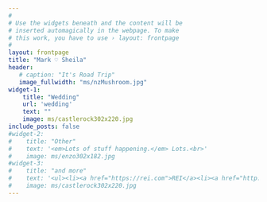 ```yaml
---
#
# Use the widgets beneath and the content will be
# inserted automagically in the webpage. To make
# this work, you have to use › layout: frontpage
#
layout: frontpage
title: "Mark ♡ Sheila"
header:
   # caption: "It's Road Trip"
   image_fullwidth: "ms/nzMushroom.jpg"
widget-1:
    title: "Wedding"
    url: 'wedding'
    text: ""
    image: ms/castlerock302x220.jpg
include_posts: false
#widget-2:
#    title: "Other"
#    text: '<em>Lots of stuff happening.</em> Lots.<br>'
#    image: ms/enzo302x182.jpg
#widget-3:
#    title: "and more"
#    text: '<ul><li><a href="https://rei.com">REI</a><li><a href="http://www.amazon.com/registry/wedding/18PJAUXQVGHSJ">Amazon</a>'
#    image: ms/castlerock302x220.jpg
---
```



<div id="" class="" data-reveal="">
</div>